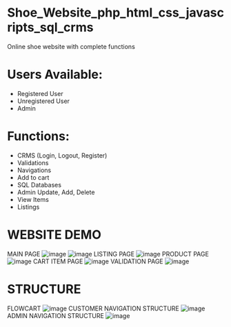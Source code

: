 # Shoe_Website_php_html_css_javascripts_sql_crms
Online shoe website with complete functions

# Users Available:
- Registered User
- Unregistered User
- Admin

# Functions:
- CRMS (Login, Logout, Register)
- Validations
- Navigations
- Add to cart
- SQL Databases
- Admin Update, Add, Delete
- View Items
- Listings

# WEBSITE DEMO
MAIN PAGE
![image](https://user-images.githubusercontent.com/74132232/142439133-8bd3f4fb-ed84-46cd-b40b-1b1c1b6d2011.png)
![image](https://user-images.githubusercontent.com/74132232/142439154-59ab1ad7-d10b-4f8d-9964-6bf3a7229393.png)
LISTING PAGE
![image](https://user-images.githubusercontent.com/74132232/142439178-470224c5-737e-4b34-b31e-bccd94e5fdc0.png)
PRODUCT PAGE
![image](https://user-images.githubusercontent.com/74132232/142439210-31dc1a1a-d304-4eba-af11-90d8591ce8d9.png)
CART ITEM PAGE
![image](https://user-images.githubusercontent.com/74132232/142439246-0df6f207-11e4-4df1-83fd-4dd24b187fb5.png)
VALIDATION PAGE
![image](https://user-images.githubusercontent.com/74132232/142440817-09bf9882-3396-4b18-8bba-0a9dfa7e37f1.png)


# STRUCTURE
FLOWCART
![image](https://user-images.githubusercontent.com/74132232/142438695-7a101066-a4f0-4d01-937a-0692447b3125.png)
CUSTOMER NAVIGATION STRUCTURE
![image](https://user-images.githubusercontent.com/74132232/142438935-f83c70b0-a8aa-47fa-9c2f-d1ce66c79ab6.png)
ADMIN NAVIGATION STRUCTURE
![image](https://user-images.githubusercontent.com/74132232/142438973-9d506e4e-4d9f-42b2-8629-fda1a4c68afe.png)

